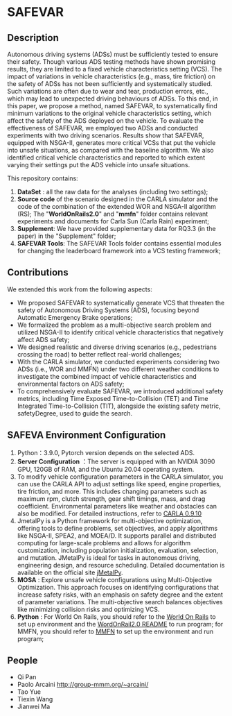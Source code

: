 # **SAFEVAR**

## **Description**
Autonomous driving systems (ADSs) must be sufficiently tested to ensure their safety. Though various ADS testing methods have shown promising results, they are limited to a fixed vehicle characteristics setting (VCS). The impact of variations in vehicle characteristics (e.g., mass, tire friction) on the safety of ADSs has not been sufficiently and systematically studied. Such variations are often due to wear and tear, production errors, etc., which may lead to unexpected driving behaviours of ADSs. To this end, in this paper, we propose a method, named SAFEVAR, to systematically find minimum variations to the original vehicle characteristics setting, which affect the safety of the ADS deployed on the vehicle. To evaluate the effectiveness of SAFEVAR, we employed two ADSs and conducted experiments with two driving scenarios. Results show that SAFEVAR, equipped with NSGA-II, generates more critical VCSs that put the vehicle into unsafe situations, as compared with the baseline algorithm. We also identified critical vehicle characteristics and reported to which extent varying their settings put the ADS vehicle into unsafe situations.

This repository contains:

1. **DataSet** : all the raw data for the analyses (including two settings);
2. **Source code** of the scenario designed in the CARLA simulator and the code of the combination of the extended WOR and NSGA-II algorithm (RS); The "**WorldOnRails2.0**" and "**mmfn**" folder contains relevant experiments and documents for Carla Sun (Carla Rain) experiment;
4. **Supplement**: We have provided supplementary data for RQ3.3 (in the paper) in the "Supplement" folder;
5. **SAFEVAR Tools**: The SAFEVAR Tools folder contains essential modules for changing the leaderboard framework into a VCS testing framework;



## **Contributions**

We extended this work from the following aspects:

- We proposed SAFEVAR to systematically generate VCS that threaten the safety of Autonomous Driving Systems (ADS), focusing beyond Automatic Emergency Brake operations;
- We formalized the problem as a multi-objective search problem and utilized NSGA-II to identify critical vehicle characteristics that negatively affect ADS safety;
- We designed realistic and diverse driving scenarios (e.g., pedestrians crossing the road) to better reflect real-world challenges;
- With the CARLA simulator, we conducted experiments considering two ADSs (i.e., WOR and MMFN) under two different weather conditions to investigate the combined impact of vehicle characteristics and environmental factors on ADS safety;
- To comprehensively evaluate SAFEVAR, we introduced additional safety metrics, including Time Exposed Time-to-Collision (TET) and Time Integrated Time-to-Collision (TIT), alongside the existing safety metric, safetyDegree, used to guide the search.

## **SAFEVA Environment Configuration**
1. Python：3.9.0, Pytorch version depends on the selected ADS.
2. **Server Configuration** ：The server is equipped with an NVIDIA 3090 GPU, 120GB of RAM, and the Ubuntu 20.04 operating system.
3. To modify vehicle configuration parameters in the CARLA simulator, you can use the CARLA API to adjust settings like speed, engine properties, tire friction, and more. This includes changing parameters such as maximum rpm, clutch strength, gear shift timings, mass, and drag coefficient. Environmental parameters like weather and obstacles can also be modified. For detailed instructions, refer to [CARLA 0.9.10](https://carla.readthedocs.io/en/0.9.10/)  
4. JmetalPy is a Python framework for multi-objective optimization, offering tools to define problems, set objectives, and apply algorithms like NSGA-II, SPEA2, and MOEA/D. It supports parallel and distributed computing for large-scale problems and allows for algorithm customization, including population initialization, evaluation, selection, and mutation. JMetalPy is ideal for tasks in autonomous driving, engineering design, and resource scheduling. Detailed documentation is available on the official site [jMetalPy](https://github.com/jMetal/jMetalPy).
5. **MOSA** : Explore unsafe vehicle configurations using Multi-Objective Optimization. This approach focuses on identifying configurations that increase safety risks, with an emphasis on safety degree and the extent of parameter variations. The multi-objective search balances objectives like minimizing collision risks and optimizing VCS.
6. **Python** : For World On Rails, you should refer to the [World On Rails](https://github.com/dotchen/WorldOnRails/blob/release/docs/INSTALL.md) to set up environment and the [WordOnRail2.0 README]() to run program; for MMFN, you should refer to [MMFN](https://github.com/Kin-Zhang/mmfn) to set up the environment and run program;


## People
- Qi Pan
- Paolo Arcaini http://group-mmm.org/~arcaini/
- Tao Yue
- Tiexin Wang 
- Jianwei Ma
